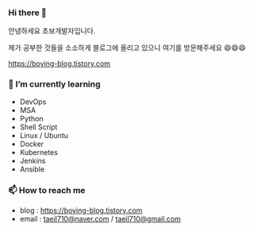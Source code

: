 ### Hi there 👋

안녕하세요 초보개발자입니다.

제가 공부한 것들을 소소하게 블로그에 올리고 있으니 여기를 방문해주세요 😄😄😄

https://boying-blog.tistory.com


### 🌱 I’m currently learning
- DevOps
- MSA
- Python
- Shell Script
- Linux / Ubuntu
- Docker
- Kubernetes
- Jenkins
- Ansible



### 📫 How to reach me
- blog : https://boying-blog.tistory.com
- email : taeil710@naver.com  /  taeil710@gmail.com

<!--
**YunTaeIl/YunTaeil** is a ✨ _special_ ✨ repository because its `README.md` (this file) appears on your GitHub profile.

Here are some ideas to get you started:

- 🔭 I’m currently working on ...
- 🌱 I’m currently learning ...
- 👯 I’m looking to collaborate on ...
- 🤔 I’m looking for help with ...
- 💬 Ask me about ...
- 📫 How to reach me: ...
- 😄 Pronouns: ...
- ⚡ Fun fact: ...
-->
